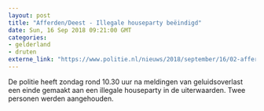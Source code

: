 ```yaml
---
layout: post
title: "Afferden/Deest - Illegale houseparty beëindigd"
date: Sun, 16 Sep 2018 09:21:00 GMT
categories: 
- gelderland 
- druten 
externe_link: "https://www.politie.nl/nieuws/2018/september/16/02-afferden-deest-illegale-houseparty-beeindigd.html"
---
```


De politie heeft zondag rond 10.30 uur na meldingen van geluidsoverlast een einde gemaakt aan een illegale houseparty in de uiterwaarden. Twee personen werden aangehouden.
